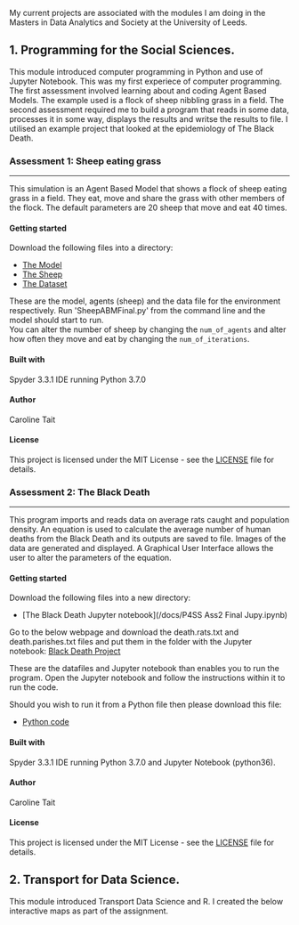 My current projects are associated with the modules I am doing in the Masters in Data Analytics and Society at the University of Leeds. 



## 1. Programming for the Social Sciences.  
This module introduced computer programming in Python and use of Jupyter Notebook.  This was my first experiece of computer programming.  
The first assessment involved learning about and coding Agent Based Models.  The example used is a flock of sheep nibbling grass in a field. The second assessment required me to build a program that reads in some data, processes it in some way, displays the results and writse the results to file.  I utilised an example project that looked at the epidemiology of The Black Death. 



### Assessment 1: Sheep eating grass
------------------
This simulation is an Agent Based Model that shows a flock of sheep eating grass in a field.  They eat, move and share the grass with other members of the flock.  The default parameters are 20 sheep that move and eat 40 times.  

#### Getting started
Download the following files into a directory:
 - [The Model](/docs/SheepABMFinal.py)
 - [The Sheep](/docs/agentframework.py)
 - [The Dataset](/docs/in.txt)

These are the model, agents (sheep) and the data file for the environment respectively.  Run 'SheepABMFinal.py' from the command line and the model should start to run.  
You can alter the number of sheep by changing the `num_of_agents` and alter how often they move and eat by changing the `num_of_iterations`.  

#### Built with
 Spyder 3.3.1 IDE running Python 3.7.0

#### Author
 Caroline Tait

#### License
 This project is licensed under the MIT License - see the [LICENSE](/docs/LICENSE) file for details.



### Assessment 2: The Black Death
------------------
This program imports and reads data on average rats caught and population density.  An equation is used to calculate the average number of human deaths from the Black Death and its outputs are saved to file.  Images of the data are generated and displayed. A Graphical User Interface allows the user to alter the parameters of the equation.   

#### Getting started
Download the following files into a new directory:
 - [The Black Death Jupyter notebook](/docs/P4SS Ass2 Final Jupy.ipynb)

Go to the below webpage and download the death.rats.txt and death.parishes.txt files and put them in the folder with the Jupyter notebook:
[Black Death Project](http://www.geog.leeds.ac.uk/courses/computing/study/core-python-phd/assessment2/death.html)

These are the datafiles and Jupyter notebook than enables you to run the program.  Open the Jupyter notebook and follow the instructions within it to run the code.  

Should you wish to run it from a Python file then please download this file:  

- [Python code](/docs/P4SSAss2Final.py)

#### Built with
 Spyder 3.3.1 IDE running Python 3.7.0 and Jupyter Notebook (python36).

#### Author
 Caroline Tait

#### License
 This project is licensed under the MIT License - see the [LICENSE](/docs/LICENSE) file for details.


## 2. Transport for Data Science.  
This module introduced Transport Data Science and R.  I created the below interactive maps as part of the assignment.  

